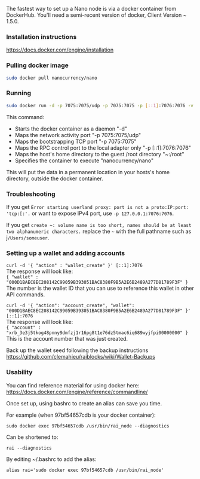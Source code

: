 The fastest way to set up a Nano node is via a docker container from DockerHub.  You'll need a semi-recent version of docker, Client Version ~ 1.5.0.

### Installation instructions

https://docs.docker.com/engine/installation

### Pulling docker image 

```bash
sudo docker pull nanocurrency/nano
```  
### Running

```bash
sudo docker run -d -p 7075:7075/udp -p 7075:7075 -p [::1]:7076:7076 -v ~:/root nanocurrency/nano
```

This command:
* Starts the docker container as a daemon "-d"
* Maps the network activity port "-p 7075:7075/udp"
* Maps the bootstrapping TCP port "-p 7075:7075"
* Maps the RPC control port to the local adapter only "-p [::1]:7076:7076"
* Maps the host's home directory to the guest /root directory "~:/root"
* Specifies the container to execute "nanocurrency/nano"

This will put the data in a permanent location in your hosts's home directory, outside the docker container.

### Troubleshooting

If you get `Error starting userland proxy: port is not a proto:IP:port: 'tcp:[:'.` or want to expose IPv4 port, use `-p 127.0.0.1:7076:7076`.

If you get `create ~: volume name is too short, names should be at least two alphanumeric characters.` replace the `~` with the full pathname such as j`/Users/someuser`.

### Setting up a wallet and adding accounts

`curl -d '{ "action" : "wallet_create" }' [::1]:7076`  
The response will look like:  
`{ "wallet" : "000D1BAEC8EC208142C99059B393051BAC8380F9B5A2E6B2489A277D81789F3F" }`  
The number is the wallet ID that you can use to reference this wallet in other API commands.  

`curl -d '{ "action": "account_create", "wallet": "000D1BAEC8EC208142C99059B393051BAC8380F9B5A2E6B2489A277D81789F3F" }' [::1]:7076`  
The response will look like:  
`{ "account" : "xrb_3e3j5tkog48pnny9dmfzj1r16pg8t1e76dz5tmac6iq689wyjfpi00000000" }`  
This is the account number that was just created.  

Back up the wallet seed following the backup instructions https://github.com/clemahieu/raiblocks/wiki/Wallet-Backups

### Usability

You can find reference material for using docker here: https://docs.docker.com/engine/reference/commandline/

Once set up, using bashrc to create an alias can save you time.

For example (when 97bf54657cdb is your docker container):

`sudo docker exec 97bf54657cdb /usr/bin/rai_node --diagnostics`

Can be shortened to:

`rai --diagnostics`

By editing ~/.bashrc to add the alias:

`alias rai='sudo docker exec 97bf54657cdb /usr/bin/rai_node'`